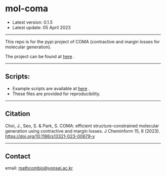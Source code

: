 # mol-coma
- Latest version: 0.1.5
- Latest update: 05 April 2023

----
This repo is for the pypi project of COMA (contractive and margin losses for molecular generation).

The project can be found at [here](https://pypi.org/project/mol-coma/) .

----
## Scripts:
- Example scripts are available at [here](https://github.com/mathcom/COMA) .
- These files are provided for reproducibility.

----
## Citation
Choi, J., Seo, S. & Park, S. COMA: efficient structure-constrained molecular generation using contractive and margin losses. J Cheminform 15, 8 (2023). https://doi.org/10.1186/s13321-023-00679-y

----
## Contact
email: mathcombio@yonsei.ac.kr
